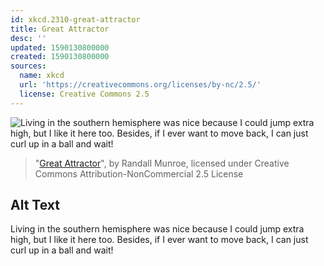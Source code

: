 ```yaml
---
id: xkcd.2310-great-attractor
title: Great Attractor
desc: ''
updated: 1590130800000
created: 1590130800000
sources:
  name: xkcd
  url: 'https://creativecommons.org/licenses/by-nc/2.5/'
  license: Creative Commons 2.5
---
```

![Living in the southern hemisphere was nice because I could jump extra high, but I like it here too. Besides, if I ever want to move back, I can just curl up in a ball and wait!](https://imgs.xkcd.com/comics/great_attractor.png)
> "[Great Attractor](https://xkcd.com/2310/)", by Randall Munroe, licensed under Creative Commons Attribution-NonCommercial 2.5 License

## Alt Text
Living in the southern hemisphere was nice because I could jump extra high, but I like it here too. Besides, if I ever want to move back, I can just curl up in a ball and wait!
